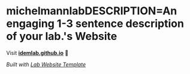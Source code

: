 
# michelmannlabDESCRIPTION=An engaging 1-3 sentence description of your lab.'s Website

Visit **[idemlab.github.io](https://idemlab.github.io)** 🚀

_Built with [Lab Website Template](https://greene-lab.gitbook.io/lab-website-template-docs)_
